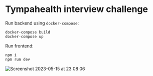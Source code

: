 # Tympahealth interview challenge

Run backend using `docker-compose`:

```
docker-compose build
docker-compose up
```

Run frontend:

```
npm i
npm run dev
```

![Screenshot 2023-05-15 at 23 08 06](https://github.com/pendar747/tympahealth-interview-challenge/assets/2001668/e1c6f931-0b90-4050-89ed-8179496cce7e)

